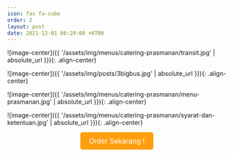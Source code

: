 ```yaml
---
icon: fas fa-cube
order: 2
layout: post
date: 2021-12-01 08:29:00 +0700
---
```


![image-center]({{ '/assets/img/menus/catering-prasmanan/transit.jpg' | absolute_url }}){: .align-center}

![image-center]({{ '/assets/img/posts/3bigbus.jpg' | absolute_url }}){: .align-center}

![image-center]({{ '/assets/img/menus/catering-prasmanan/menu-prasmanan.jpg' | absolute_url }}){: .align-center}

![image-center]({{ '/assets/img/menus/catering-prasmanan/syarat-dan-ketentuan.jpg' | absolute_url }}){: .align-center}

<div class="whatsapp-button-container">
    <a href="/tabs/whatsapp" class="whatsapp-button">
        Order Sekarang !
    </a>
</div>

<style>
.whatsapp-button-container {
    text-align: center;
}

.whatsapp-button {
    display: inline-block;
    padding: 10px 20px;
    background-color: #FF9F10;
    color: white;
    font-size: 16px;
    text-decoration: none;
    border-radius: 5px;
    transition: background-color 0.3s ease;
}

.whatsapp-button:hover {
    background-color: #FFFFFF;
}
</style>